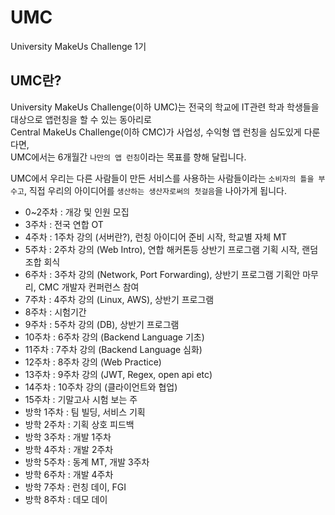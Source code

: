 # UMC
University MakeUs Challenge 1기

## UMC란?
University MakeUs Challenge(이하 UMC)는 전국의 학교에 IT관련 학과 학생들을 대상으로 앱런칭을 할 수 있는 동아리로  
Central MakeUs Challenge(이하 CMC)가 사업성, 수익형 앱 런칭을 심도있게 다룬다면,  
UMC에서는 6개월간 `나만의 앱 런칭`이라는 목표를 향해 달립니다. 
  
UMC에서 우리는 다른 사람들이 만든 서비스를 사용하는 사람들이라는 `소비자의 틀을 부수고`, 직접 우리의 아이디어를 `생산하는 생산자로써의 첫걸음`을 나아가게 됩니다.

- 0~2주차 : 개강 및 인원 모집
- 3주차 :  전국 연합 OT
- 4주차 : 1주차 강의 (서버란?), 런칭 아이디어 준비 시작, 학교별 자체 MT
- 5주차 : 2주차 강의 (Web Intro), 연합 해커톤등 상반기 프로그램 기획 시작, 랜덤 조합 회식
- 6주차 : 3주차 강의 (Network, Port Forwarding), 상반기 프로그램 기획안 마무리, CMC 개발자 컨퍼런스 참여
- 7주차 : 4주차 강의 (Linux, AWS), 상반기 프로그램
- 8주차 : 시험기간
- 9주차 : 5주차 강의 (DB), 상반기 프로그램
- 10주차 : 6주차 강의 (Backend Language 기초)
- 11주차 : 7주차 강의 (Backend Language 심화)
- 12주차 : 8주차 강의 (Web Practice)
- 13주차 : 9주차 강의 (JWT, Regex, open api etc)
- 14주차 : 10주차 강의 (클라이언트와 협업)
- 15주차 : 기말고사 시험 보는 주
- 방학 1주차 : 팀 빌딩, 서비스 기획
- 방학 2주차 : 기획 상호 피드백
- 방학 3주차 : 개발 1주차
- 방학 4주차 : 개발 2주차
- 방학 5주차 : 동계 MT, 개발 3주차
- 방학 6주차 : 개발 4주차
- 방학 7주차 : 런칭 데이, FGI
- 방학 8주차 : 데모 데이
